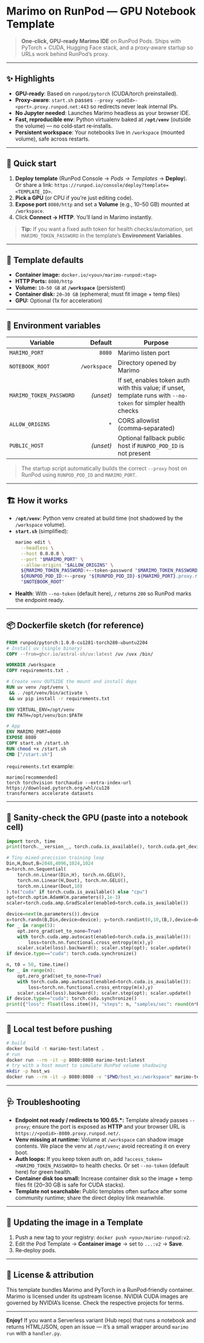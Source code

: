 # Marimo on RunPod — GPU Notebook Template

> **One‑click, GPU‑ready Marimo IDE** on RunPod Pods. Ships with PyTorch + CUDA, Hugging Face stack, and a proxy‑aware startup so URLs work behind RunPod’s proxy.

---

## ✨ Highlights
- **GPU‑ready**: Based on `runpod/pytorch` (CUDA/torch preinstalled).
- **Proxy‑aware**: `start.sh` passes `--proxy <podId>-<port>.proxy.runpod.net:443` so redirects never leak internal IPs.
- **No Jupyter needed**: Launches Marimo headless as your browser IDE.
- **Fast, reproducible env**: Python virtualenv baked at **`/opt/venv`** (outside the volume) — no cold‑start re‑installs.
- **Persistent workspace**: Your notebooks live in `/workspace` (mounted volume), safe across restarts.

---

## 🚀 Quick start
1. **Deploy template** (RunPod Console → *Pods → Templates* → **Deploy**).  
   Or share a link: `https://runpod.io/console/deploy?template=<TEMPLATE_ID>`.
2. **Pick a GPU** (or CPU if you’re just editing code).  
3. **Expose port** `8080/http` and set a **Volume** (e.g., 10–50 GB) mounted at `/workspace`.
4. Click **Connect → HTTP**. You’ll land in Marimo instantly.

> **Tip:** If you want a fixed auth token for health checks/automation, set `MARIMO_TOKEN_PASSWORD` in the template’s **Environment Variables**.

---

## 🧱 Template defaults
- **Container image:** `docker.io/<you>/marimo-runpod:<tag>`
- **HTTP Ports:** `8080/http`
- **Volume:** `10–50 GB` at **`/workspace`** (persistent)
- **Container disk:** `20–30 GB` (ephemeral; must fit image + temp files)
- **GPU:** Optional (1x for acceleration)

---

## 🔧 Environment variables
| Variable | Default | Purpose |
|---|---:|---|
| `MARIMO_PORT` | `8080` | Marimo listen port |
| `NOTEBOOK_ROOT` | `/workspace` | Directory opened by Marimo |
| `MARIMO_TOKEN_PASSWORD` | *(unset)* | If set, enables token auth with this value; if unset, template runs with `--no-token` for simpler health checks |
| `ALLOW_ORIGINS` | `*` | CORS allowlist (comma‑separated) |
| `PUBLIC_HOST` | *(unset)* | Optional fallback public host if `RUNPOD_POD_ID` is not present |

> The startup script automatically builds the correct `--proxy` host on RunPod using `RUNPOD_POD_ID` and `MARIMO_PORT`.

---

## 🏗️ How it works
- **`/opt/venv`**: Python venv created at build time (not shadowed by the `/workspace` volume).
- **`start.sh`** (simplified):
  ```bash
  marimo edit \
    --headless \
    --host 0.0.0.0 \
    --port "$MARIMO_PORT" \
    --allow-origins "$ALLOW_ORIGINS" \
    ${MARIMO_TOKEN_PASSWORD:+--token-password "$MARIMO_TOKEN_PASSWORD"} \
    ${RUNPOD_POD_ID:+--proxy "${RUNPOD_POD_ID}-${MARIMO_PORT}.proxy.runpod.net:443"} \
    "$NOTEBOOK_ROOT"
  ```
- **Health**: With `--no-token` (default here), `/` returns `200` so RunPod marks the endpoint ready.

---

## 📦 Dockerfile sketch (for reference)
```dockerfile
FROM runpod/pytorch:1.0.0-cu1281-torch280-ubuntu2204
# Install uv (single binary)
COPY --from=ghcr.io/astral-sh/uv:latest /uv /uvx /bin/

WORKDIR /workspace
COPY requirements.txt .

# Create venv OUTSIDE the mount and install deps
RUN uv venv /opt/venv \
 && . /opt/venv/bin/activate \
 && uv pip install -r requirements.txt

ENV VIRTUAL_ENV=/opt/venv
ENV PATH=/opt/venv/bin:$PATH

# App
ENV MARIMO_PORT=8080
EXPOSE 8080
COPY start.sh /start.sh
RUN chmod +x /start.sh
CMD ["/start.sh"]
```

`requirements.txt` example:
```text
marimo[recommended]
torch torchvision torchaudio --extra-index-url https://download.pytorch.org/whl/cu128
transformers accelerate datasets
```

---

## 🔬 Sanity‑check the GPU (paste into a notebook cell)
```python
import torch, time
print(torch.__version__, torch.cuda.is_available(), torch.cuda.get_device_name(0) if torch.cuda.is_available() else "cpu")

# Tiny mixed‑precision training loop
Din,H,Dout,B=2048,4096,1024,1024
m=torch.nn.Sequential(
    torch.nn.Linear(Din,H), torch.nn.GELU(),
    torch.nn.Linear(H,Dout), torch.nn.GELU(),
    torch.nn.Linear(Dout,10)
).to("cuda" if torch.cuda.is_available() else "cpu")
opt=torch.optim.AdamW(m.parameters(),1e-3)
scaler=torch.cuda.amp.GradScaler(enabled=torch.cuda.is_available())

device=next(m.parameters()).device
x=torch.randn(B,Din,device=device); y=torch.randint(0,10,(B,),device=device)
for _ in range(5):
    opt.zero_grad(set_to_none=True)
    with torch.cuda.amp.autocast(enabled=torch.cuda.is_available()):
        loss=torch.nn.functional.cross_entropy(m(x),y)
    scaler.scale(loss).backward(); scaler.step(opt); scaler.update()
if device.type=="cuda": torch.cuda.synchronize()

n, t0 = 50, time.time()
for _ in range(n):
    opt.zero_grad(set_to_none=True)
    with torch.cuda.amp.autocast(enabled=torch.cuda.is_available()):
        loss=torch.nn.functional.cross_entropy(m(x),y)
    scaler.scale(loss).backward(); scaler.step(opt); scaler.update()
if device.type=="cuda": torch.cuda.synchronize()
print({"loss": float(loss.item()), "steps": n, "samples/sec": round(n*B/(time.time()-t0),1)})
```

---

## 🧪 Local test before pushing
```bash
# build
docker build -t marimo-test:latest .
# run
docker run --rm -it -p 8080:8080 marimo-test:latest
# try with a host mount to simulate RunPod volume shadowing
mkdir -p host_ws
docker run --rm -it -p 8080:8080 -v "$PWD/host_ws:/workspace" marimo-test:latest
```

---

## 🩺 Troubleshooting
- **Endpoint not ready / redirects to 100.65.*:** Template already passes `--proxy`; ensure the port is exposed as **HTTP** and your browser URL is `https://<podid>-8080.proxy.runpod.net/`.
- **Venv missing at runtime:** Volume at `/workspace` can shadow image contents. We place the venv at `/opt/venv`; avoid recreating it on every boot.
- **Auth loops:** If you keep token auth on, add `?access_token=<MARIMO_TOKEN_PASSWORD>` to health checks. Or set `--no-token` (default here) for green health.
- **Container disk too small:** Increase container disk so the image + temp files fit (20–30 GB is safe for CUDA stacks).
- **Template not searchable:** Public templates often surface after some community runtime; share the direct deploy link meanwhile.

---

## 🔁 Updating the image in a Template
1. Push a new tag to your registry: `docker push <you>/marimo-runpod:v2`.
2. Edit the Pod Template → **Container image** → set to `...:v2` → **Save**.
3. Re‑deploy pods.

---

## 📄 License & attribution
This template bundles Marimo and PyTorch in a RunPod‑friendly container. Marimo is licensed under its upstream license. NVIDIA CUDA images are governed by NVIDIA’s license. Check the respective projects for terms.

---

**Enjoy!** If you want a Serverless variant (Hub repo) that runs a notebook and returns HTML/JSON, open an issue — it’s a small wrapper around `marimo run` with a `handler.py`. 
